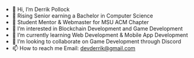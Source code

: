 - 👋 Hi, I’m Derrik Pollock
- 📡 Rising Senior earning a Bachelor in Computer Science
- 🧮 Student Mentor & Webmaster for MSU ACM Chapter
- 👀 I’m interested in Blockchain Development and Game Development
- 🌱 I’m currently learning Web Development & Mobile App Development
- 💞️ I’m looking to collaborate on Game Development through Discord
- 📫 How to reach me Email: devderrik@gmail.com

<!---
derrk/derrk is a ✨ special ✨ repository because its `README.md` (this file) appears on your GitHub profile.
You can click the Preview link to take a look at your changes.
--->
